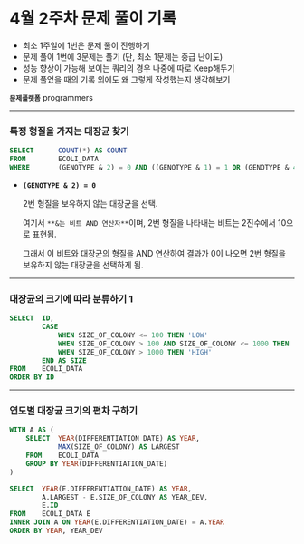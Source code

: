 # 4월 2주차 문제 풀이 기록

- 최소 1주일에 1번은 문제 풀이 진행하기
- 문제 풀이 1번에 3문제는 풀기 (단, 최소 1문제는 중급 난이도)
- 성능 향상이 가능해 보이는 쿼리의 경우 나중에 따로 Keep해두기
- 문제 풀었을 때의 기록 외에도 왜 그렇게 작성했는지 생각해보기

**`문제플랫폼`** programmers

---

### 특정 형질을 가지는 대장균 찾기

```sql
SELECT      COUNT(*) AS COUNT
FROM        ECOLI_DATA
WHERE       (GENOTYPE & 2) = 0 AND ((GENOTYPE & 1) = 1 OR (GENOTYPE & 4) = 4);
```

- **`(GENOTYPE & 2) = 0`**
    
    2번 형질을 보유하지 않는 대장균을 선택.
    
    여기서 `**&는 비트 AND 연산자**`이며, 2번 형질을 나타내는 비트는 2진수에서 10으로 표현됨.
    
    그래서 이 비트와 대장균의 형질을 AND 연산하여 결과가 0이 나오면 2번 형질을 보유하지 않는 대장균을 선택하게 됨.
    

---

### 대장균의 크기에 따라 분류하기 1

```sql
SELECT  ID,
        CASE 
            WHEN SIZE_OF_COLONY <= 100 THEN 'LOW'
            WHEN SIZE_OF_COLONY > 100 AND SIZE_OF_COLONY <= 1000 THEN 'MEDIUM'
            WHEN SIZE_OF_COLONY > 1000 THEN 'HIGH'
        END AS SIZE
FROM    ECOLI_DATA
ORDER BY ID
```

---

### 연도별 대장균 크기의 편차 구하기

```sql
WITH A AS (
    SELECT  YEAR(DIFFERENTIATION_DATE) AS YEAR,
            MAX(SIZE_OF_COLONY) AS LARGEST
    FROM    ECOLI_DATA
    GROUP BY YEAR(DIFFERENTIATION_DATE)
)

SELECT  YEAR(E.DIFFERENTIATION_DATE) AS YEAR,
        A.LARGEST - E.SIZE_OF_COLONY AS YEAR_DEV,
        E.ID
FROM    ECOLI_DATA E 
INNER JOIN A ON YEAR(E.DIFFERENTIATION_DATE) = A.YEAR
ORDER BY YEAR, YEAR_DEV

```